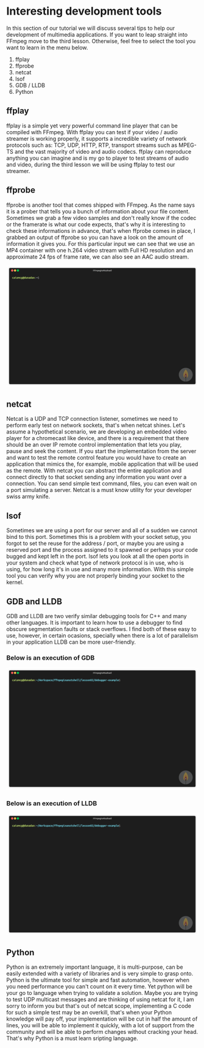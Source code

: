 # Interesting development tools

In this section of our tutorial we will discuss several tips to help our development of multimedia applications. If you want to leap straight into FFmpeg move to the
third lesson. Otherwise, feel free to select the tool you want to learn in the menu below.

1. ffplay
2. ffprobe
3. netcat
4. lsof
5. GDB / LLDB
6. Python

## ffplay

ffplay is a simple yet very powerful command line player that can be compiled with FFmpeg. With ffplay you can test if your video / audio streamer is working properly, it supports
a incredible variety of network protocols such as: TCP, UDP, HTTP, RTP, transport streams such as MPEG-TS and the vast majority of video and audio codecs. ffplay can reproduce
anything you can imagine and is my go to player to test streams of audio and video, during the third lesson we will be using ffplay to test our streamer.

## ffprobe

ffprobe is another tool that comes shipped with FFmpeg. As the name says it is a prober that tells you a bunch of information about your file content. Sometimes we grab a few video samples
and don't really know if the codec or the framerate is what our code expects, that's why it is interesting to check these informations in advance, that's when ffprobe comes in place, I grabbed
an output of ffprobe so you can have a look on the amount of information it gives you. For this particular input we can see that we use an MP4 container with one h.264 video stream with Full HD resolution
and an approximate 24 fps of frame rate, we can also see an AAC audio stream.

![ffprobe](../images/ffprobe.gif)

## netcat

Netcat is a UDP and TCP connection listener, sometimes we need to perform early test on network sockets, that's when netcat shines. Let's assume a hypothetical scenario, we are developing an embedded video
player for a chromecast like device, and there is a requirement that there should be an over IP remote control implementation that lets you play, pause and seek the content. If you
start the implementation from the server and want to test the remote control feature you would have to create an application that mimics the, for example, mobile application that will be used as the 
remote. With netcat you can abstract the entire application and connect directly to that socket sending any information you want over a connection. You can send simple text command, files, you can even
wait on a port simulating a server. Netcat is a must know utility for your developer swiss army knife.

## lsof

Sometimes we are using a port for our server and all of a sudden we cannot bind to this port. Sometimes this is a problem with your socket setup, you forgot to set the reuse for the address / port, or maybe
you are using a reserved port and the process assigned to it spawned or perhaps your code bugged and kept left in the port. lsof lets you look at all the open ports in your system and check what type
of network protocol is in use, who is using, for how long it's in use and many more information. With this simple tool you can verify why you are not properly binding your socket to the kernel. 

## GDB and LLDB

GDB and LLDB are two verify similar debugging tools for C++ and many other languages. It is important to learn how to use a debugger to find obscure segmentation faults or stack overflows. I find both of these easy to use, however, in certain ocasions, specially when there is a lot of parallelism in your application LLDB can be more user-friendly.

### Below is an execution of GDB

![ffprobe](../images/gdb.gif)

### Below is an execution of LLDB

![ffprobe](../images/lldb.gif)

## Python

Python is an extremely important language, it is multi-purpose, can be easily extended with a variety of libraries and is very simple to grasp onto. Python is the ultimate tool for simple and fast automation, however when you need performance you can't count on it every time. Yet python will be your go to language when trying to validate a solution. Maybe you are trying to test UDP multicast messages and are thinking of using netcat for it, I am sorry to inform you but that's
out of netcat scope, implementing a C code for such a simple test may be an overkill, that's when your Python knowledge will pay off, your implementation will be cut in half the amount of lines, you will be able to implement it quickly, with a lot of support from the community and will be able to perform changes without cracking your head. That's why Python is a must learn sripting language. 
